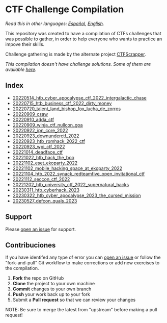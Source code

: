 # CTF Challenge Compilation

*Read this in other languages: [Español](README.md), [English](README.en.md).*

This repository was created to have a compilation of CTFs challenges that was possible to gather, in order to help everyone who wants to practice an impove their skills.

Challenge gathering is made by the alternate project [CTFScrapper](https://github.com/srrequiem/CTFScrapper).

*This compilation doesn't have challenge solutions. Some of them are available [here](https://srrequiem.xyz/Secronomicon).*

## Index

- [20220514_htb_cyber_apocalypse_ctf_2022_intergalactic_chase](20220514_htb_cyber_apocalypse_ctf_2022_intergalactic_chase)
- [20220715_htb_business_ctf_2022_dirty_money](20220715_htb_business_ctf_2022_dirty_money)
- [20220720_talent_land_bishop_fox_lucha_de_zorros](20220720_talent_land_bishop_fox_lucha_de_zorros)
- [20220909_csaw](20220909_csaw)
- [20220910_adda_ctf](20220910_adda_ctf)
- [20220909_winja_ctf_nullcon_goa](20220909_winja_ctf_nullcon_goa)
- [20220922_ipn_core_2022](20220922_ipn_core_2022)
- [20220923_downunderctf_2022](20220923_downunderctf_2022)
- [20220923_htb_romhack_2022_ctf](20220923_htb_romhack_2022_ctf)
- [20220923_wpi_ctf_2022](20220923_wpi_ctf_2022)
- [20221014_deadface_ctf](20221014_deadface_ctf)
- [20221022_htb_hack_the_boo](20221022_htb_hack_the_boo)
- [20221102_eset_ekoparty_2022](20221102_eset_ekoparty_2022)
- [20221102_mobile_hacking_space_at_ekoparty_2022](20221102_mobile_hacking_space_at_ekoparty_2022)
- [20221104_htb_2022_synack_redteamfive_open_invitational_ctf](20221104_htb_2022_synack_redteamfive_open_invitational_ctf)
- [20221112_seccon_ctf_2022](20221112_seccon_ctf_2022)
- [20221202_htb_university_ctf_2022_supernatural_hacks](20221202_htb_university_ctf_2022_supernatural_hacks)
- [20230311_htb_cyberhack_2023](20230311_htb_cyberhack_2023)
- [20230322_htb_cyber_apocalypse_2023_the_cursed_mission](20230322_htb_cyber_apocalypse_2023_the_cursed_mission)
- [20230527_defcon_quals_2023](20230527_defcon_quals_2023)

## Support

Please [open an issue](https://github.com/srrequiem/CTF-Challenge-Compilation/issues/new) for support.

## Contribuciones

If you have identifed any type of error you can [open an issue](https://github.com/srrequiem/CTF-Challenge-Compilation/issues/new) or follow the "fork-and-pull" Git workflow to make corrections or add new exercises to the compilation.

1. **Fork** the repo on GitHub
2. **Clone** the project to your own machine
3. **Commit** changes to your own branch
4. **Push** your work back up to your fork
5. Submit a **Pull request** so that we can review your changes

NOTE: Be sure to merge the latest from "upstream" before making a pull request!
